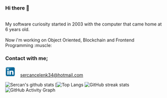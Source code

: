 ### Hi there 👋

 <br> 
My software curiosity started in 2003 with the computer that came home at 6 years old.<br>
<br> Now i'm working on Object Oriented, Blockchain and Frontend Programming :muscle:


### Contact with me;

[<img src='./images/linkedin.png' alt='linkedin' style="color:" height='32'>](https://linkedin.com/in/linkedin) &nbsp;&nbsp;
sercancelenk34@hotmail.com

![Sercan's github stats](https://github-readme-stats.vercel.app/api?username=celenksercan)
[![Top Langs](https://github-readme-stats.vercel.app/api/top-langs/?username=celenksercan)
![GitHub streak stats](https://github-readme-streak-stats.herokuapp.com/?user=celenksercan)
![GitHub Activity Graph](https://activity-graph.herokuapp.com/graph?username=celenksercan)


 



